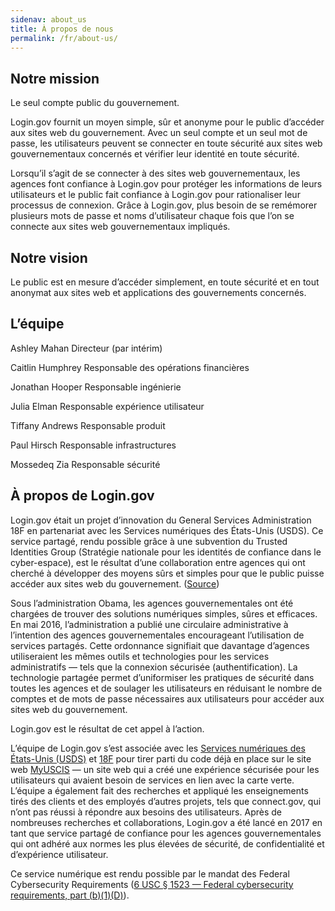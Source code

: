 ```yaml
---
sidenav: about_us
title: À propos de nous
permalink: /fr/about-us/
---
```

## Notre mission

Le seul compte public du gouvernement.

Login.gov fournit un moyen simple, sûr et anonyme pour le public d’accéder aux sites web du gouvernement. Avec un seul compte et un seul mot de passe, les utilisateurs peuvent se connecter en toute sécurité aux sites web gouvernementaux concernés et vérifier leur identité en toute sécurité. 

Lorsqu’il s’agit de se connecter à des sites web gouvernementaux, les agences font confiance à Login.gov pour protéger les informations de leurs utilisateurs et le public fait confiance à Login.gov pour rationaliser leur processus de connexion. Grâce à Login.gov, plus besoin de se remémorer plusieurs mots de passe et noms d’utilisateur chaque fois que l’on se connecte aux sites web gouvernementaux impliqués.

## Notre vision

Le public est en mesure d’accéder simplement, en toute sécurité et en tout anonymat aux sites web et applications des gouvernements concernés.

## L’équipe 

Ashley Mahan
Directeur (par intérim)

Caitlin Humphrey
Responsable des opérations financières

Jonathan Hooper
Responsable ingénierie

Julia Elman
Responsable expérience utilisateur

Tiffany Andrews
Responsable produit

Paul Hirsch
Responsable infrastructures

Mossedeq Zia
Responsable sécurité

## À propos de Login.gov 

Login.gov était un projet d’innovation du General Services Administration 18F en partenariat avec les Services numériques des États-Unis (USDS). Ce service partagé, rendu possible grâce à une subvention du Trusted Identities Group (Stratégie nationale pour les identités de confiance dans le cyber-espace), est le résultat d’une collaboration entre agences qui ont cherché à développer des moyens sûrs et simples pour que le public puisse accéder aux sites web du gouvernement. ([Source](https://fcw.com/articles/2017/01/19/login-dot-gov-mazmanian.aspx))

Sous l’administration Obama, les agences gouvernementales ont été chargées de trouver des solutions numériques simples, sûres et efficaces. En mai 2016, l’administration a publié une circulaire administrative à l’intention des agences gouvernementales encourageant l’utilisation de services partagés. Cette ordonnance signifiait que davantage d’agences utiliseraient les mêmes outils et technologies pour les services administratifs — tels que la connexion sécurisée (authentification). La technologie partagée permet d’uniformiser les pratiques de sécurité dans toutes les agences et de soulager les utilisateurs en réduisant le nombre de comptes et de mots de passe nécessaires aux utilisateurs pour accéder aux sites web du gouvernement.

Login.gov est le résultat de cet appel à l’action.

L’équipe de Login.gov s’est associée avec les [Services numériques des États-Unis (USDS)](https://www.usds.gov/) et [18F](https://18f.gsa.gov/) pour tirer parti du code déjà en place sur le site web [MyUSCIS](https://my.uscis.gov/) — un site web qui a créé une expérience sécurisée pour les utilisateurs qui avaient besoin de services en lien avec la carte verte. L’équipe a également fait des recherches et appliqué les enseignements tirés des clients et des employés d’autres projets, tels que connect.gov, qui n’ont pas réussi à répondre aux besoins des utilisateurs. Après de nombreuses recherches et collaborations, Login.gov a été lancé en 2017 en tant que service partagé de confiance pour les agences gouvernementales qui ont adhéré aux normes les plus élevées de sécurité, de confidentialité et d’expérience utilisateur.

Ce service numérique est rendu possible par le mandat des Federal Cybersecurity Requirements ([6 USC § 1523 — Federal cybersecurity requirements, part (b)(1)(D)](https://uscode.house.gov/view.xhtml?req=6+USC+1523:+Federal+cybersecurity+requirements)).